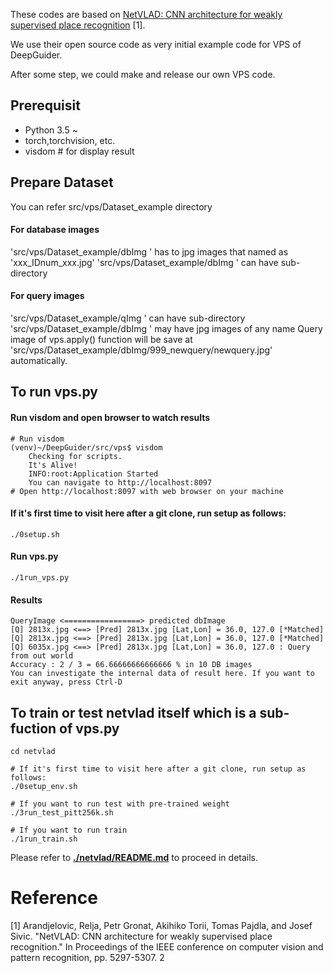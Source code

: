 These codes are  based on [NetVLAD: CNN architecture for weakly supervised place recognition](https://github.com/Nanne/pytorch-NetVlad) [1].

We use their open source code as very initial example code for VPS of DeepGuider.

After some step, we could make and release our own VPS code.

## Prerequisit
- Python 3.5 ~
- torch,torchvision, etc.
- visdom  #  for display result


## Prepare Dataset
You can refer src/vps/Dataset_example directory
#### For database images
'src/vps/Dataset_example/dbImg '  has to jpg images that named as 'xxx_IDnum_xxx.jpg'
'src/vps/Dataset_example/dbImg '  can have sub-directory
#### For query  images
'src/vps/Dataset_example/qImg '  can have sub-directory
'src/vps/Dataset_example/dbImg '  may have jpg images of any name
Query image of vps.apply() function will be save at  'src/vps/Dataset_example/dbImg/999_newquery/newquery.jpg' automatically.


## To run vps.py
#### Run visdom and open browser to watch results
```
# Run visdom
(venv)~/DeepGuider/src/vps$ visdom
	Checking for scripts.
	It's Alive!
	INFO:root:Application Started
	You can navigate to http://localhost:8097
# Open http://localhost:8097 with web browser on your machine
```
#### If it's first time to visit here after a git clone, run setup as follows:
```
./0setup.sh
```
#### Run vps.py
```
./1run_vps.py
```

#### Results
```
QueryImage <=================> predicted dbImage
[Q] 2813x.jpg <==> [Pred] 2813x.jpg [Lat,Lon] = 36.0, 127.0 [*Matched]
[Q] 2813x.jpg <==> [Pred] 2813x.jpg [Lat,Lon] = 36.0, 127.0 [*Matched]
[Q] 6035x.jpg <==> [Pred] 2813x.jpg [Lat,Lon] = 36.0, 127.0 : Query from out world
Accuracy : 2 / 3 = 66.66666666666666 % in 10 DB images
You can investigate the internal data of result here. If you want to exit anyway, press Ctrl-D
```

## To train or test netvlad itself which is a sub-fuction of vps.py
```
cd netvlad

# If it's first time to visit here after a git clone, run setup as follows:
./0setup_env.sh

# If you want to run test with pre-trained weight
./3run_test_pitt256k.sh

# If you want to run train
./1run_train.sh

```



Please refer to [**./netvlad/README.md**](netvlad/README.md) to proceed in details.



# Reference

[1] Arandjelovic, Relja, Petr Gronat, Akihiko Torii, Tomas Pajdla, and Josef Sivic. "NetVLAD: CNN architecture for weakly supervised place recognition." In Proceedings of the IEEE conference on computer vision and pattern recognition, pp. 5297-5307. 2

```

```